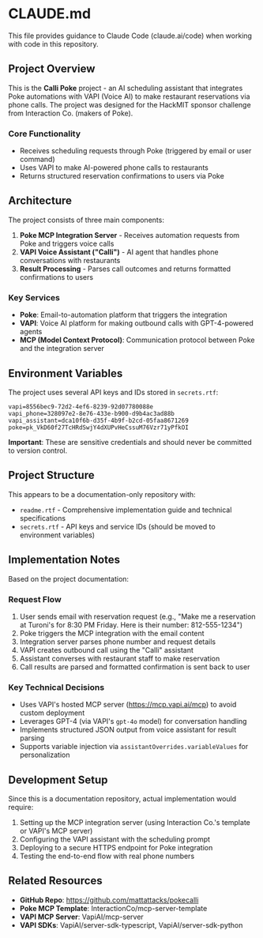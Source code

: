 # CLAUDE.md

This file provides guidance to Claude Code (claude.ai/code) when working with code in this repository.

## Project Overview

This is the **Calli Poke** project - an AI scheduling assistant that integrates Poke automations with VAPI (Voice AI) to make restaurant reservations via phone calls. The project was designed for the HackMIT sponsor challenge from Interaction Co. (makers of Poke).

### Core Functionality
- Receives scheduling requests through Poke (triggered by email or user command)
- Uses VAPI to make AI-powered phone calls to restaurants
- Returns structured reservation confirmations to users via Poke

## Architecture

The project consists of three main components:

1. **Poke MCP Integration Server** - Receives automation requests from Poke and triggers voice calls
2. **VAPI Voice Assistant ("Calli")** - AI agent that handles phone conversations with restaurants
3. **Result Processing** - Parses call outcomes and returns formatted confirmations to users

### Key Services
- **Poke**: Email-to-automation platform that triggers the integration
- **VAPI**: Voice AI platform for making outbound calls with GPT-4-powered agents
- **MCP (Model Context Protocol)**: Communication protocol between Poke and the integration server

## Environment Variables

The project uses several API keys and IDs stored in `secrets.rtf`:

```
vapi=8556bec9-72d2-4ef6-8239-92d07780088e
vapi_phone=328097e2-8e76-433e-b900-d9b4ac3ad88b
vapi_assistant=dca10f6b-d35f-4b9f-b2cd-05faa8671269
poke=pk_VkD60f27TcHRdSwjY4dXUPvHeCssuM76Vzr71yPfkOI
```

**Important**: These are sensitive credentials and should never be committed to version control.

## Project Structure

This appears to be a documentation-only repository with:
- `readme.rtf` - Comprehensive implementation guide and technical specifications
- `secrets.rtf` - API keys and service IDs (should be moved to environment variables)

## Implementation Notes

Based on the project documentation:

### Request Flow
1. User sends email with reservation request (e.g., "Make me a reservation at Turoni's for 8:30 PM Friday. Here is their number: 812-555-1234")
2. Poke triggers the MCP integration with the email content
3. Integration server parses phone number and request details
4. VAPI creates outbound call using the "Calli" assistant
5. Assistant converses with restaurant staff to make reservation
6. Call results are parsed and formatted confirmation is sent back to user

### Key Technical Decisions
- Uses VAPI's hosted MCP server (https://mcp.vapi.ai/mcp) to avoid custom deployment
- Leverages GPT-4 (via VAPI's `gpt-4o` model) for conversation handling
- Implements structured JSON output from voice assistant for result parsing
- Supports variable injection via `assistantOverrides.variableValues` for personalization

## Development Setup

Since this is a documentation repository, actual implementation would require:

1. Setting up the MCP integration server (using Interaction Co.'s template or VAPI's MCP server)
2. Configuring the VAPI assistant with the scheduling prompt
3. Deploying to a secure HTTPS endpoint for Poke integration
4. Testing the end-to-end flow with real phone numbers

## Related Resources

- **GitHub Repo**: https://github.com/mattattacks/pokecalli
- **Poke MCP Template**: InteractionCo/mcp-server-template
- **VAPI MCP Server**: VapiAI/mcp-server
- **VAPI SDKs**: VapiAI/server-sdk-typescript, VapiAI/server-sdk-python